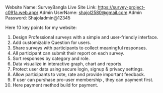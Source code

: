 Website Name: SurveyBangla 
Live Site Link: https://survey-project-c091a.web.app/
Admin UserName: shajol2580@gmail.com
Admin Password: Shajoladmin@12345

Here 10 key points for my website:
1) Design Professional surveys with a simple and user-friendly interface.
2) Add customizable Question for users.
3) Share surveys with participants to collect meaningful responses.
4) All participant can submit their report on each survey.
5) Sort responses by category and role.
6) Data visualize in interactive graph, chart and reports.
7) Protect user data using secure login, signup & privacy settings.
8) Allow participants to vote, rate and provide important feedback.
9) If user can purshase pro-user membership , they can payment first.
10) Here payment method build for payment.
